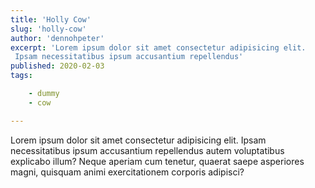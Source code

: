 ```yaml
---
title: 'Holly Cow'
slug: 'holly-cow'
author: 'dennohpeter'
excerpt: 'Lorem ipsum dolor sit amet consectetur adipisicing elit.
 Ipsam necessitatibus ipsum accusantium repellendus'
published: 2020-02-03
tags: 

    - dummy
    - cow

---
```


Lorem ipsum dolor sit amet consectetur adipisicing elit. Ipsam necessitatibus ipsum accusantium repellendus autem voluptatibus explicabo illum? Neque aperiam cum tenetur, quaerat saepe asperiores magni, quisquam animi exercitationem corporis adipisci?


